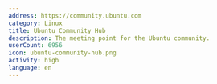 ```yaml
---
address: https://community.ubuntu.com
category: Linux
title: Ubuntu Community Hub
description: The meeting point for the Ubuntu community.
userCount: 6956
icon: ubuntu-community-hub.png
activity: high
language: en
---
```

